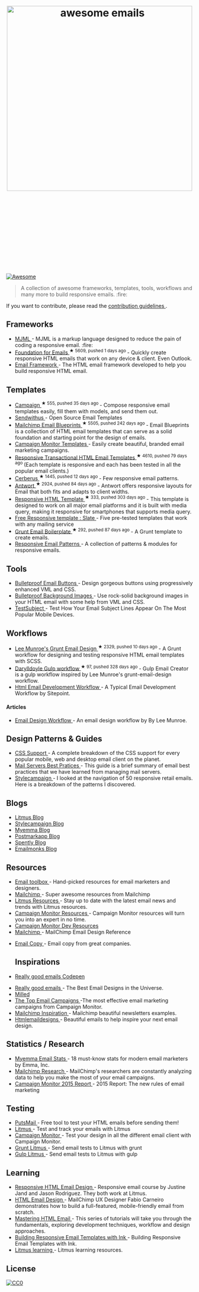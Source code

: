 <h1 align="center">
 <br>
  <img alt="awesome emails" src="https://raw.githubusercontent.com/jonathandion/awesome-emails/master/masthead.png" width="500">
   <br>
    <br>
     <br>
     </br>
    </br>
   </br>
  </img>
 </br>
</h1>
<p>
 <a href="https://github.com/sindresorhus/awesome">
  <img alt="Awesome" src="https://cdn.rawgit.com/sindresorhus/awesome/d7305f38d29fed78fa85652e3a63e154dd8e8829/media/badge.svg"/>
 </a>
</p>
<blockquote>
 <p>
  A collection of awesome frameworks, templates, tools, workflows and many more to build responsive emails. :fire:
 </p>
</blockquote>
<p>
 If you want to contribute, please read the
 <a href="https://github.com/jonathandion/awesome-emails/blob/master/contributing.md">
  contribution guidelines
 </a>
 .
</p>
<h2>
 Frameworks
</h2>
<ul>
 <li>
  <a href="https://mjml.io">
   MJML
  </a>
  - MJML is a markup language designed to reduce the pain of coding a responsive email. :fire:
 </li>
 <li>
  <a href="https://github.com/zurb/foundation-emails">
   Foundation for Emails
  </a>
  <sup>
   &#9733 5609, pushed 1 days ago
  </sup>
  - Quickly create responsive HTML emails that work on any device & client. Even Outlook.
 </li>
 <li>
  <a href="http://emailframe.work/">
   Email Framework
  </a>
  - The HTML email framework developed to help you build responsive HTML email.
 </li>
</ul>
<h2>
 Templates
</h2>
<ul>
 <li>
  <a href="https://github.com/bevacqua/campaign">
   Campaign
  </a>
  <sup>
   &#9733 555, pushed 35 days ago
  </sup>
  - Compose responsive email templates easily, fill them with models, and send them out.
 </li>
 <li>
  <a href="https://www.sendwithus.com/resources/templates">
   Sendwithus
  </a>
  - Open Source Email Templates
 </li>
 <li>
  <a href="https://github.com/mailchimp/Email-Blueprints">
   Mailchimp Email Blueprints
  </a>
  <sup>
   &#9733 5505, pushed 242 days ago
  </sup>
  - Email Blueprints is a collection of HTML email templates that can serve as a solid foundation and starting point for the design of emails.
 </li>
 <li>
  <a href="https://www.campaignmonitor.com/email-templates/">
   Campaign Monitor Templates
  </a>
  - Easily create beautiful, branded email marketing campaigns.
 </li>
 <li>
  <a href="https://github.com/mailgun/transactional-email-templates">
   Responsive Transactional HTML Email Templates
  </a>
  <sup>
   &#9733 4610, pushed 79 days ago
  </sup>
  (Each template is responsive and each has been tested in all the popular email clients.)
 </li>
 <li>
  <a href="https://github.com/TedGoas/Cerberus">
   Cerberus
  </a>
  <sup>
   &#9733 1445, pushed 12 days ago
  </sup>
  - Few responsive email patterns.
 </li>
 <li>
  <a href="https://github.com/internations/antwort">
   Antwort
  </a>
  <sup>
   &#9733 2924, pushed 84 days ago
  </sup>
  - Antwort offers responsive layouts for Email that both fits and adapts to client widths.
 </li>
 <li>
  <a href="https://github.com/charlesmudy/responsive-html-email-template">
   Responsive HTML Template
  </a>
  <sup>
   &#9733 333, pushed 303 days ago
  </sup>
  - This template is designed to work on all major email platforms and it is built with media query, making it responsive for smartphones that supports media query.
 </li>
 <li>
  <a href="https://litmus.com/resources/free-responsive-email-templates/">
   Free Responsive template : Slate
  </a>
  - Five pre-tested templates that work with any mailing service
 </li>
 <li>
  <a href="https://github.com/dwightjack/grunt-email-boilerplate">
   Grunt Email Boilerplate
  </a>
  <sup>
   &#9733 292, pushed 87 days ago
  </sup>
  - A Grunt template to create emails.
 </li>
 <li>
  <a href="http://responsiveemailpatterns.com/">
   Responsive Email Patterns
  </a>
  - A collection of patterns & modules for responsive emails.
 </li>
</ul>
<h2>
 Tools
</h2>
<ul>
 <li>
  <a href="http://buttons.cm/">
   Bulletproof Email Buttons
  </a>
  - Design gorgeous buttons using progressively enhanced VML and CSS.
 </li>
 <li>
  <a href="http://backgrounds.cm/">
   Bulletproof Background Images
  </a>
  - Use rock-solid background images in your HTML email with some help from
VML and CSS.
 </li>
 <li>
  <a href="http://zurb.com/playground/testsubject">
   TestSubject
  </a>
  - Test How Your Email Subject Lines Appear On The Most Popular Mobile Devices.
 </li>
</ul>
<h2>
 Workflows
</h2>
<ul>
 <li>
  <a href="https://github.com/leemunroe/grunt-email-workflow">
   Lee Munroe's Grunt Email Design
  </a>
  <sup>
   &#9733 2329, pushed 10 days ago
  </sup>
  - A Grunt workflow for designing and testing responsive HTML email templates with SCSS.
 </li>
 <li>
  <a href="https://github.com/darylldoyle/Gulp-Email-Creator">
   Darylldoyle Gulp workflow
  </a>
  <sup>
   &#9733 97, pushed 328 days ago
  </sup>
  - Gulp Email Creator is a gulp workflow inspired by Lee Munroe's grunt-email-design workflow.
 </li>
 <li>
  <a href="http://www.sitepoint.com/my-current-html-email-development-workflow/">
   Html Email Development Workflow
  </a>
  - A Typical Email Development Workflow by Sitepoint.
 </li>
</ul>
<h4>
 Articles
</h4>
<ul>
 <li>
  <a href="http://www.leemunroe.com/email-design-workflow/">
   Email Design Workflow
  </a>
  - An email design workflow by By Lee Munroe.
 </li>
</ul>
<h2>
 Design Patterns & Guides
</h2>
<ul>
 <li>
  <a href="https://www.campaignmonitor.com/css/">
   CSS Support
  </a>
  - A complete breakdown of the CSS support for every popular mobile, web and desktop email client on the planet.
 </li>
 <li>
  <a href="https://documentation.mailgun.com/best_practices.html#email-best-practices">
   Mail Servers Best Pratices
  </a>
  - This guide is a brief summary of email best practices that we have learned from managing mail servers.
 </li>
 <li>
  <a href="http://stylecampaign.com/blog/2014/02/responsive-email-navigation/">
   Stylecampaign
  </a>
  - I looked at the navigation of 50 responsive retail emails. Here is a breakdown of the patterns I discovered.
 </li>
</ul>
<h2>
 Blogs
</h2>
<ul>
 <li>
  <a href="https://litmus.com/blog/">
   Litmus Blog
  </a>
 </li>
 <li>
  <a href="http://stylecampaign.com/blog/">
   Stylecampaign Blog
  </a>
 </li>
 <li>
  <a href="http://myemma.com/content-hub">
   Myemma Blog
  </a>
 </li>
 <li>
  <a href="http://blog.postmarkapp.com/">
   Postmarkapp Blog
  </a>
 </li>
 <li>
  <a href="http://spently.com/blog/">
   Spently Blog
  </a>
 </li>
 <li>
  <a href="http://www.emailmonks.com/blog/">
   Emailmonks Blog
  </a>
 </li>
</ul>
<h2>
 Resources
</h2>
<ul>
 <li>
  <a href="http://email-toolbox.com/">
   Email toolbox
  </a>
  - Hand-picked resources for email marketers and designers.
 </li>
 <li>
  <a href="http://mailchimp.com/resources/">
   Mailchimp
  </a>
  - Super awesome resources from Mailchimp
 </li>
 <li>
  <a href="https://litmus.com/resources">
   Litmus Resources
  </a>
  - Stay up to date with the latest email news and trends with Litmus resources.
 </li>
 <li>
  <a href="https://www.campaignmonitor.com/resources/">
   Campaign Monitor Resources
  </a>
  - Campaign Monitor resources will turn you into an expert in no time.
 </li>
 <li>
  <a href="https://www.campaignmonitor.com/dev-resources/">
   Campaign Monitor Dev Resources
  </a>
 </li>
 <li>
  <a href="http://templates.mailchimp.com/">
   Mailchimp
  </a>
  - MailChimp Email Design Reference
 </li>
 <li>
  <p>
   <a href="http://www.goodemailcopy.com/">
    Email Copy
   </a>
   - Email copy from great companies.
  </p>
  <h2>
   Inspirations
  </h2>
 </li>
 <li>
  <p>
   <a href="http://codepen.io/reallygoodemails/">
    Really good emails Codepen
   </a>
  </p>
 </li>
 <li>
  <a href="http://reallygoodemails.com/">
   Really good emails
  </a>
  - The Best Email Designs in the Universe.
 </li>
 <li>
  <a href="http://milled.com/">
   Milled
  </a>
 </li>
 <li>
  <a href="https://www.campaignmonitor.com/best-email-marketing-campaigns/">
   The Top Email Campaigns
  </a>
  -The most effective email marketing campaigns from Campaign Monitor.
 </li>
 <li>
  <a href="http://inspiration.mailchimp.com/#all">
   Mailchimp Inspiration
  </a>
  - Mailchimp beautiful newsletters examples.
 </li>
 <li>
  <a href="http://htmlemaildesigns.com/">
   Htmlemaildesigns
  </a>
  - Beautiful emails to help inspire your next email design.
 </li>
</ul>
<h2>
 Statistics / Research
</h2>
<ul>
 <li>
  <a href="http://myemma.com/brainiac/gate-free-stats">
   Myemma Email Stats
  </a>
  - 18 must-know stats for modern email marketers by Emma, Inc.
 </li>
 <li>
  <a href="http://mailchimp.com/resources/research/">
   Mailchimp Research
  </a>
  - MailChimp's researchers are constantly analyzing data to help you make the most of your email campaigns.
 </li>
 <li>
  <a href="https://www.campaignmonitor.com/resources/guides/email-marketing-new-rules/">
   Campaign Monitor 2015 Report
  </a>
  - 2015 Report: The new rules of email marketing
 </li>
</ul>
<h2>
 Testing
</h2>
<ul>
 <li>
  <a href="https://putsmail.com/">
   PutsMail
  </a>
  - Free tool to test your HTML emails before sending them!
 </li>
 <li>
  <a href="https://litmus.com/">
   Litmus
  </a>
  - Test and track your emails with Litmus
 </li>
 <li>
  <a href="https://www.campaignmonitor.com/testing/">
   Campaign Monitor
  </a>
  - Test your design in all the different email client with Campaign Monitor.
 </li>
 <li>
  <a href="https://www.npmjs.com/package/grunt-litmus">
   Grunt Litmus
  </a>
  - Send email tests to Litmus with grunt
 </li>
 <li>
  <a href="https://www.npmjs.com/package/gulp-litmus">
   Gulp Litmus
  </a>
  - Send email tests to Litmus with gulp
 </li>
</ul>
<h2>
 Learning
</h2>
<ul>
 <li>
  <a href="https://frontendmasters.com/courses/responsive-email/">
   Responsive HTML Email Design
  </a>
  - Responsive email course by Justine Jand and Jason Rodriguez. They both work at Litmus.
 </li>
 <li>
  <a href="http://teamtreehouse.com/library/html-email-design">
   HTML Email Design
  </a>
  - MailChimp UX Designer Fabio Carneiro demonstrates how to build a full-featured, mobile-friendly email from scratch.
 </li>
 <li>
  <a href="http://webdesign.tutsplus.com/series/mastering-html-email--webdesign-17696">
   Mastering HTML Email
  </a>
  - This series of tutorials will take you through the fundamentals, exploring development techniques, workflow and design approaches.
 </li>
 <li>
  <a href="https://scotch.io/tutorials/building-responsive-email-templates-with-ink">
   Building Responsive Email Templates with Ink
  </a>
  - Building Responsive Email Templates with Ink.
 </li>
 <li>
  <a href="https://litmus.com/community/learning">
   Litmus learning
  </a>
  - Litmus learning resources.
 </li>
</ul>
<h2>
 License
</h2>
<p>
 <a href="http://creativecommons.org/publicdomain/zero/1.0/">
  <img alt="CC0" src="http://i.creativecommons.org/p/zero/1.0/88x31.png"/>
 </a>
</p>
